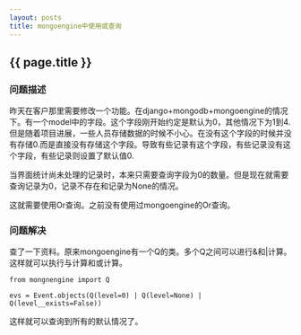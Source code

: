 ```yaml
---
layout: posts
title: mongoengine中使用或查询
---
```


## {{ page.title }}

### 问题描述

昨天在客户那里需要修改一个功能。在django+mongodb+mongoengine的情况下。有一个model中的字段。这个字段刚开始约定是默认为0，其他情况下为1到4.但是随着项目进展，一些人员存储数据的时候不小心。在没有这个字段的时候并没有存储0.而是直接没有存储这个字段。导致有些记录有这个字段，有些记录没有这个字段，有些记录则设置了默认值0.

当界面统计尚未处理的记录时，本来只需要查询字段为0的数量。但是现在就需要查询记录为0，记录不存在和记录为None的情况。

这就需要使用Or查询。之前没有使用过mongoengine的Or查询。

### 问题解决

查了一下资料。原来mongoengine有一个Q的类。多个Q之间可以进行&和\|计算。这样就可以执行与计算和或计算。

	from mongnengine import Q

	evs = Event.objects(Q(level=0) | Q(level=None) | Q(level__exists=False))

这样就可以查询到所有的默认情况了。